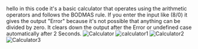 hello in this code it's a basic calculator that operates using the arithmetic operators and follows the BODMAS rule.
If you enter the input like (8/0) it gives the output "Error" because it's not possible that anything can be divided by zero. 
It clears down the output after the Error or undefined case automatically after 2 Seconds.
![Calculator](https://github.com/user-attachments/assets/a1c25b1d-85dc-4f7d-a39b-aede951920cc)
![calculator1](https://github.com/user-attachments/assets/a67de313-8789-4696-965d-0a928ad07f9d)
![Calculator2](https://github.com/user-attachments/assets/cb2c10af-7a00-4b50-95ff-7d17d3cb9491)
![Calculator3](https://github.com/user-attachments/assets/731441e8-bcbb-48e0-9504-1c65e1f256f6)
